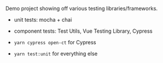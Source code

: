 Demo project showing off various testing libraries/frameworks.

- unit tests: mocha + chai
- component tests: Test Utils, Vue Testing Library, Cypress

- `yarn cypress open-ct` for Cypress
- `yarn test:unit` for everything else
